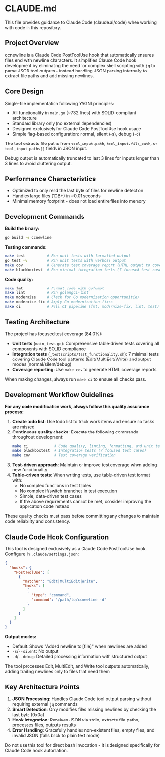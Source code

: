 # CLAUDE.md

This file provides guidance to Claude Code (claude.ai/code) when working with code in this repository.

## Project Overview

ccnewline is a Claude Code PostToolUse hook that automatically ensures files end with newline characters. It simplifies Claude Code hook development by eliminating the need for complex shell scripting with `jq` to parse JSON tool outputs - instead handling JSON parsing internally to extract file paths and add missing newlines.

## Core Design

Single-file implementation following YAGNI principles:
- All functionality in `main.go` (~732 lines) with SOLID-compliant architecture
- Standard library only (no external dependencies)
- Designed exclusively for Claude Code PostToolUse hook usage
- Simple flag-based configuration: normal, silent (-s), debug (-d)

The tool extracts file paths from `tool_input.path`, `tool_input.file_path`, or `tool_input.paths[]` fields in JSON input.

Debug output is automatically truncated to last 3 lines for inputs longer than 3 lines to avoid cluttering output.

## Performance Characteristics

- Optimized to only read the last byte of files for newline detection
- Handles large files (1GB+) in ~0.01 seconds
- Minimal memory footprint - does not load entire files into memory

## Development Commands

**Build the binary:**
```bash
go build -o ccnewline
```

**Testing commands:**
```bash
make test          # Run unit tests with formatted output
go test -v         # Run unit tests with verbose output
make cov           # Generate test coverage report (HTML output to cover.html)
make blackboxtest  # Run minimal integration tests (7 focused test cases)
```

**Code quality:**
```bash
make fmt           # Format code with gofumpt
make lint          # Run golangci-lint
make modernize     # Check for Go modernization opportunities
make modernize-fix # Apply Go modernization fixes
make ci            # Full CI pipeline (fmt, modernize-fix, lint, test)
```

## Testing Architecture

The project has focused test coverage (84.0%):

- **Unit tests** (`main_test.go`): Comprehensive table-driven tests covering all components with SOLID compliance
- **Integration tests** (`_testscripts/test_functionality.sh`): 7 minimal tests covering Claude Code tool patterns (Edit/MultiEdit/Write) and output modes (normal/silent/debug)
- **Coverage reporting**: Use `make cov` to generate HTML coverage reports

When making changes, always run `make ci` to ensure all checks pass.

## Development Workflow Guidelines

**For any code modification work, always follow this quality assurance process:**

1. **Create todo list**: Use todo list to track work items and ensure no tasks are missed
2. **Continuous quality checks**: Execute the following commands throughout development:
   ```bash
   make ci            # Code quality, linting, formatting, and unit tests
   make blackboxtest  # Integration tests (7 focused test cases)
   make cov           # Test coverage verification
   ```
3. **Test-driven approach**: Maintain or improve test coverage when adding new functionality
4. **Table-driven tests**: When writing tests, use table-driven test format with:
   - No complex functions in test tables
   - No complex if/switch branches in test execution
   - Simple, data-driven test cases
   - If the above requirements cannot be met, consider improving the application code instead

These quality checks must pass before committing any changes to maintain code reliability and consistency.

## Claude Code Hook Configuration

This tool is designed exclusively as a Claude Code PostToolUse hook. Configure in `.claude/settings.json`:

```json
{
  "hooks": {
    "PostToolUse": [
      {
        "matcher": "Edit|MultiEdit|Write",
        "hooks": [
          {
            "type": "command",
            "command": "/path/to/ccnewline -d"
          }
        ]
      }
    ]
  }
}
```

**Output modes:**
- Default: Shows "Added newline to [file]" when newlines are added
- `-s`/`--silent`: No output  
- `-d`/`--debug`: Detailed processing information with structured output

The tool processes Edit, MultiEdit, and Write tool outputs automatically, adding trailing newlines only to files that need them.

## Key Architecture Points

1. **JSON Processing**: Handles Claude Code tool output parsing without requiring external `jq` commands
2. **Smart Detection**: Only modifies files missing newlines by checking the last byte (0x0a)  
3. **Hook Integration**: Receives JSON via stdin, extracts file paths, processes files, outputs results
4. **Error Handling**: Gracefully handles non-existent files, empty files, and invalid JSON (falls back to plain text mode)

Do not use this tool for direct bash invocation - it is designed specifically for Claude Code hook automation.

